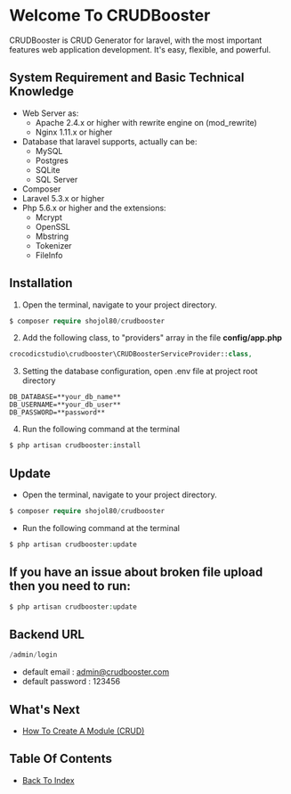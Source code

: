 # Welcome To CRUDBooster

CRUDBooster is CRUD Generator for laravel, with the most important features web application development. It's easy, flexible, and powerful.

## System Requirement and Basic Technical Knowledge
- Web Server as:
  - Apache 2.4.x or higher with rewrite engine on (mod_rewrite)  
  - Nginx 1.11.x or higher
- Database that laravel supports, actually can be:
  - MySQL
  - Postgres
  - SQLite
  - SQL Server
- Composer
- Laravel 5.3.x or higher
- Php 5.6.x or higher and the extensions:
  - Mcrypt
  - OpenSSL
  - Mbstring
  - Tokenizer
  - FileInfo

## Installation
1. Open the terminal, navigate to your project directory.
```php
$ composer require shojol80/crudbooster
```

2. Add the following class, to "providers" array in the file **config/app.php**
```php
crocodicstudio\crudbooster\CRUDBoosterServiceProvider::class,
```

3. Setting the database configuration, open .env file at project root directory
```
DB_DATABASE=**your_db_name**
DB_USERNAME=**your_db_user**
DB_PASSWORD=**password**
```

4. Run the following command at the terminal
```php
$ php artisan crudbooster:install
```

## Update
- Open the terminal, navigate to your project directory.
```php
$ composer require shojol80/crudbooster
```
- Run the following command at the terminal
```php
$ php artisan crudbooster:update
```

## If you have an issue about broken file upload then you need to run:
```php
$ php artisan crudbooster:update
```

## Backend URL
```php
/admin/login
```
- default email : admin@crudbooster.com
- default password : 123456

## What's Next
- [How To Create A Module (CRUD)](./how-to-create-module.md)

## Table Of Contents
- [Back To Index](./index.md)
